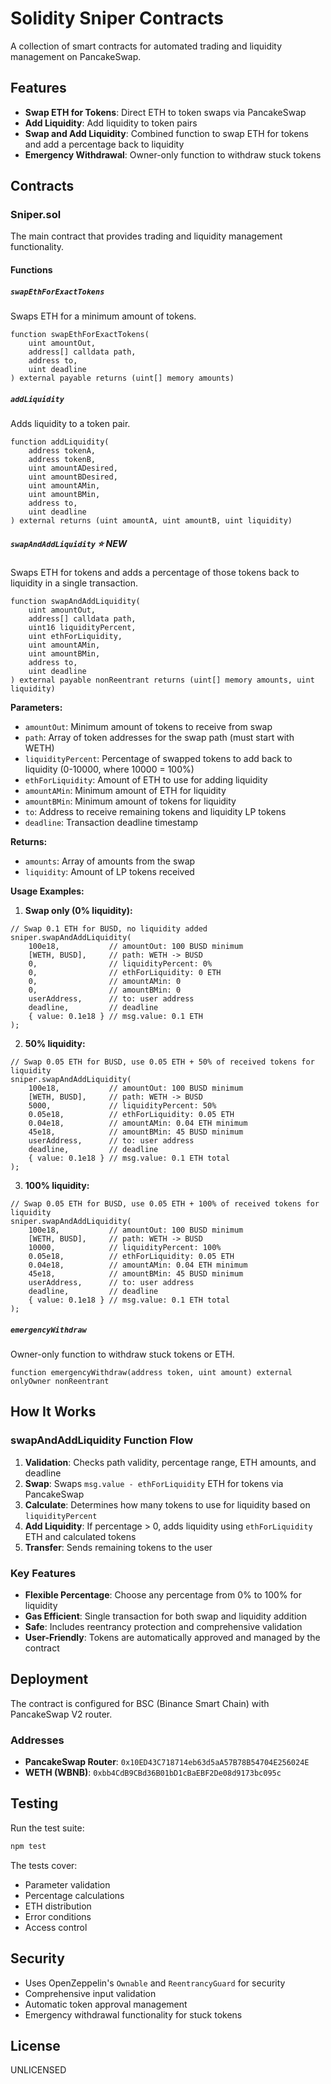 # Solidity Sniper Contracts

A collection of smart contracts for automated trading and liquidity management on PancakeSwap.

## Features

- **Swap ETH for Tokens**: Direct ETH to token swaps via PancakeSwap
- **Add Liquidity**: Add liquidity to token pairs
- **Swap and Add Liquidity**: Combined function to swap ETH for tokens and add a percentage back to liquidity
- **Emergency Withdrawal**: Owner-only function to withdraw stuck tokens

## Contracts

### Sniper.sol

The main contract that provides trading and liquidity management functionality.

#### Functions

##### `swapEthForExactTokens`
Swaps ETH for a minimum amount of tokens.

```solidity
function swapEthForExactTokens(
    uint amountOut,
    address[] calldata path,
    address to,
    uint deadline
) external payable returns (uint[] memory amounts)
```

##### `addLiquidity`
Adds liquidity to a token pair.

```solidity
function addLiquidity(
    address tokenA,
    address tokenB,
    uint amountADesired,
    uint amountBDesired,
    uint amountAMin,
    uint amountBMin,
    address to,
    uint deadline
) external returns (uint amountA, uint amountB, uint liquidity)
```

##### `swapAndAddLiquidity` ⭐ NEW
Swaps ETH for tokens and adds a percentage of those tokens back to liquidity in a single transaction.

```solidity
function swapAndAddLiquidity(
    uint amountOut,
    address[] calldata path,
    uint16 liquidityPercent,
    uint ethForLiquidity,
    uint amountAMin,
    uint amountBMin,
    address to,
    uint deadline
) external payable nonReentrant returns (uint[] memory amounts, uint liquidity)
```

**Parameters:**
- `amountOut`: Minimum amount of tokens to receive from swap
- `path`: Array of token addresses for the swap path (must start with WETH)
- `liquidityPercent`: Percentage of swapped tokens to add back to liquidity (0-10000, where 10000 = 100%)
- `ethForLiquidity`: Amount of ETH to use for adding liquidity
- `amountAMin`: Minimum amount of ETH for liquidity
- `amountBMin`: Minimum amount of tokens for liquidity
- `to`: Address to receive remaining tokens and liquidity LP tokens
- `deadline`: Transaction deadline timestamp

**Returns:**
- `amounts`: Array of amounts from the swap
- `liquidity`: Amount of LP tokens received

**Usage Examples:**

1. **Swap only (0% liquidity):**
```solidity
// Swap 0.1 ETH for BUSD, no liquidity added
sniper.swapAndAddLiquidity(
    100e18,           // amountOut: 100 BUSD minimum
    [WETH, BUSD],     // path: WETH -> BUSD
    0,                // liquidityPercent: 0%
    0,                // ethForLiquidity: 0 ETH
    0,                // amountAMin: 0
    0,                // amountBMin: 0
    userAddress,      // to: user address
    deadline,         // deadline
    { value: 0.1e18 } // msg.value: 0.1 ETH
);
```

2. **50% liquidity:**
```solidity
// Swap 0.05 ETH for BUSD, use 0.05 ETH + 50% of received tokens for liquidity
sniper.swapAndAddLiquidity(
    100e18,           // amountOut: 100 BUSD minimum
    [WETH, BUSD],     // path: WETH -> BUSD
    5000,             // liquidityPercent: 50%
    0.05e18,          // ethForLiquidity: 0.05 ETH
    0.04e18,          // amountAMin: 0.04 ETH minimum
    45e18,            // amountBMin: 45 BUSD minimum
    userAddress,      // to: user address
    deadline,         // deadline
    { value: 0.1e18 } // msg.value: 0.1 ETH total
);
```

3. **100% liquidity:**
```solidity
// Swap 0.05 ETH for BUSD, use 0.05 ETH + 100% of received tokens for liquidity
sniper.swapAndAddLiquidity(
    100e18,           // amountOut: 100 BUSD minimum
    [WETH, BUSD],     // path: WETH -> BUSD
    10000,            // liquidityPercent: 100%
    0.05e18,          // ethForLiquidity: 0.05 ETH
    0.04e18,          // amountAMin: 0.04 ETH minimum
    45e18,            // amountBMin: 45 BUSD minimum
    userAddress,      // to: user address
    deadline,         // deadline
    { value: 0.1e18 } // msg.value: 0.1 ETH total
);
```

##### `emergencyWithdraw`
Owner-only function to withdraw stuck tokens or ETH.

```solidity
function emergencyWithdraw(address token, uint amount) external onlyOwner nonReentrant
```

## How It Works

### swapAndAddLiquidity Function Flow

1. **Validation**: Checks path validity, percentage range, ETH amounts, and deadline
2. **Swap**: Swaps `msg.value - ethForLiquidity` ETH for tokens via PancakeSwap
3. **Calculate**: Determines how many tokens to use for liquidity based on `liquidityPercent`
4. **Add Liquidity**: If percentage > 0, adds liquidity using `ethForLiquidity` ETH and calculated tokens
5. **Transfer**: Sends remaining tokens to the user

### Key Features

- **Flexible Percentage**: Choose any percentage from 0% to 100% for liquidity
- **Gas Efficient**: Single transaction for both swap and liquidity addition
- **Safe**: Includes reentrancy protection and comprehensive validation
- **User-Friendly**: Tokens are automatically approved and managed by the contract

## Deployment

The contract is configured for BSC (Binance Smart Chain) with PancakeSwap V2 router.

### Addresses
- **PancakeSwap Router**: `0x10ED43C718714eb63d5aA57B78B54704E256024E`
- **WETH (WBNB)**: `0xbb4CdB9CBd36B01bD1cBaEBF2De08d9173bc095c`

## Testing

Run the test suite:

```bash
npm test
```

The tests cover:
- Parameter validation
- Percentage calculations
- ETH distribution
- Error conditions
- Access control

## Security

- Uses OpenZeppelin's `Ownable` and `ReentrancyGuard` for security
- Comprehensive input validation
- Automatic token approval management
- Emergency withdrawal functionality for stuck tokens

## License

UNLICENSED
